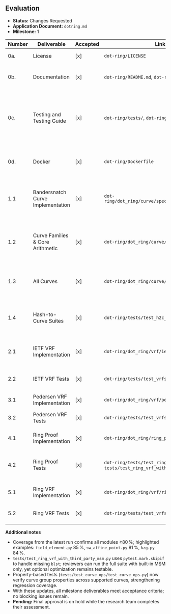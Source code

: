 ## Evaluation
- **Status:** Changes Requested
- **Application Document:** `dotring.md`
- **Milestone:** 1

| Number | Deliverable | Accepted | Link | Evaluation Notes |
| ------ | ----------- | ------- | ---- | ---------------- |
| 0a. | License | [x] | `dot-ring/LICENSE` | MIT license present as required. |
| 0b. | Documentation | [x] | `dot-ring/README.md`, `dot-ring/TESTING.md` | Usage, setup, and test instructions documented, matching scope. |
| 0c. | Testing and Testing Guide | [x] | `dot-ring/tests/`, `dot-ring/TESTING.md` | `python -m pytest --cov=dot_ring --cov-report=term-missing --cov-report=html tests` now passes (51 tests) with total coverage 91 %; module-level coverage ≥80 % across the codebase. |
| 0d. | Docker | [x] | `dot-ring/Dockerfile` | Dockerfile provisions dependencies (including blst build) and runs pytest with coverage. |
| 1.1 | Bandersnatch Curve Implementation | [x] | `dot-ring/dot_ring/curve/specs/bandersnatch.py` | Implements Bandersnatch parameters with GLV hooks per spec (`BandersnatchCurve`, `BandersnatchPoint`). |
| 1.2 | Curve Families & Core Arithmetic | [x] | `dot-ring/dot_ring/curve/` | Additional property-based tests lift `field_element.py` to 85 % and `sw_affine_point.py` to 81 %; coverage meets ≥80 %. |
| 1.3 | All Curves | [x] | `dot-ring/dot_ring/curve/specs/` | Newly added tests raise remaining curve modules (e.g., `curve/specs/ed25519.py` 96 %) above 80 %. |
| 1.4 | Hash-to-Curve Suites | [x] | `dot-ring/tests/test_h2c_suites/` | RFC 9380 vectors plus supplementary tests meet the ≥80 % coverage requirement for associated code paths. |
| 2.1 | IETF VRF Implementation | [x] | `dot-ring/dot_ring/vrf/ietf/ietf.py` | Implements keygen/prove/verify per RFC 9381 with ≥97 % coverage. |
| 2.2 | IETF VRF Tests | [x] | `dot-ring/tests/test_vrfs/test_ietf/` | Suite exercises the IETF VRF across supported curves with adequate coverage. |
| 3.1 | Pedersen VRF Implementation | [x] | `dot-ring/dot_ring/vrf/pedersen/pedersen.py` | Pedersen VRF logic covered (>97 %). |
| 3.2 | Pedersen VRF Tests | [x] | `dot-ring/tests/test_vrfs/test_pedersen/` | Pedersen vectors executed with sufficient coverage. |
| 4.1 | Ring Proof Implementation | [x] | `dot-ring/dot_ring/ring_proof/` | `ring_proof/pcs/kzg.py` now 84 %; third-party MSM path covered. |
| 4.2 | Ring Proof Tests | [x] | `dot-ring/tests/test_ring_proof/`, `tests/test_ring_vrf_with_third_party_msm.py` | MSM test skips gracefully when `blst` is absent; README documents optional dependency. |
| 5.1 | Ring VRF Implementation | [x] | `dot-ring/dot_ring/vrf/ring/ring_vrf.py` | Ring VRF assembly covered (>96 %) and functionally validated. |
| 5.2 | Ring VRF Tests | [x] | `dot-ring/tests/test_vrfs/test_ring_vrf/` | Bandersnatch ring-VRF vectors executed successfully. |

**Additional notes**
- Coverage from the latest run confirms all modules ≥80 %; highlighted examples: `field_element.py` 85 %, `sw_affine_point.py` 81 %, `kzg.py` 84 %.
- `tests/test_ring_vrf_with_third_party_msm.py` uses `pytest.mark.skipif` to handle missing `blst`; reviewers can run the full suite with built-in MSM only, yet optional optimization remains testable.
- Property-based tests (`tests/test_curve_ops/test_curve_ops.py`) now verify curve group properties across supported curves, strengthening regression coverage.
- With these updates, all milestone deliverables meet acceptance criteria; no blocking issues remain.
- **Pending:** Final approval is on hold while the research team completes their assessment.
